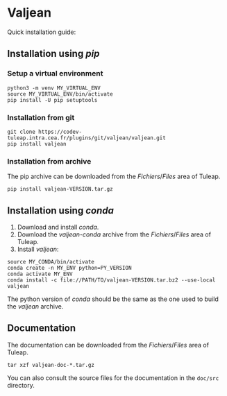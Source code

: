 # Valjean #

Quick installation guide:

## Installation using *pip* ##

### Setup a virtual environment ###

```
python3 -m venv MY_VIRTUAL_ENV
source MY_VIRTUAL_ENV/bin/activate
pip install -U pip setuptools
```

### Installation from git ###

```
git clone https://codev-tuleap.intra.cea.fr/plugins/git/valjean/valjean.git
pip install valjean
```

### Installation from archive ###

The pip archive can be downloaded from the *Fichiers*/*Files* area of Tuleap.

```
pip install valjean-VERSION.tar.gz
```


## Installation using *conda* ##

1. Download and install *conda*.
2. Download the *valjean-conda* archive from the *Fichiers*/*Files* area of
   Tuleap.
3. Install *valjean*:

```
source MY_CONDA/bin/activate
conda create -n MY_ENV python=PY_VERSION
conda activate MY_ENV
conda install -c file://PATH/TO/valjean-VERSION.tar.bz2 --use-local valjean
```

The python version of *conda* should be the same as the one used to build the
*valjean* archive.


## Documentation ##

The documentation can be downloaded from the *Fichiers*/*Files* area of Tuleap.

```
tar xzf valjean-doc-*.tar.gz
```

You can also consult the source files for the documentation in the ``doc/src``
directory.
